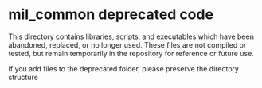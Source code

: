 # mil_common deprecated code
This directory contains libraries, scripts, and executables which have been abandoned, replaced, or no longer used.
These files are not compiled or tested, but remain temporarily in the repository for reference or future use.


If you add files to the deprecated folder, please preserve the directory structure

